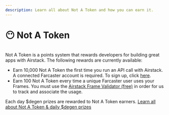 ```yaml
---
description: Learn all about Not A Token and how you can earn it.
---
```


# 😶 Not A Token

\
Not A Token is a points system that rewards developers for building great apps with Airstack. The following rewards are currently available:

* Earn 10,000 Not A Token the first time you run an API call with Airstack. A connected Farcaster account is required. To sign up, click [here](https://app.airstack.xyz).
* Earn 100 Not A Token every time a unique Farcaster user uses your Frames. You must use the [Airstack Frame Validator (free)](farcaster/farcaster-frames/frames-validator.md) in order for us to track and associate the usage.

Each day $degen prizes are rewarded to Not A Token earners. [Learn all about Not A Token & daily $degen prizes](https://airstack.xyz/notatoken)
